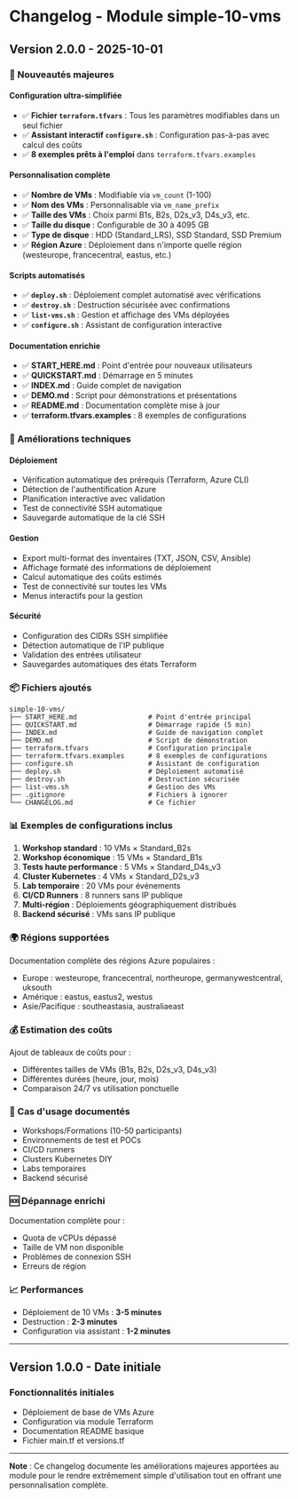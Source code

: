 # Changelog - Module simple-10-vms

## Version 2.0.0 - 2025-10-01

### 🎉 Nouveautés majeures

#### Configuration ultra-simplifiée
- ✅ **Fichier `terraform.tfvars`** : Tous les paramètres modifiables dans un seul fichier
- ✅ **Assistant interactif `configure.sh`** : Configuration pas-à-pas avec calcul des coûts
- ✅ **8 exemples prêts à l'emploi** dans `terraform.tfvars.examples`

#### Personnalisation complète
- ✅ **Nombre de VMs** : Modifiable via `vm_count` (1-100)
- ✅ **Nom des VMs** : Personnalisable via `vm_name_prefix`
- ✅ **Taille des VMs** : Choix parmi B1s, B2s, D2s_v3, D4s_v3, etc.
- ✅ **Taille du disque** : Configurable de 30 à 4095 GB
- ✅ **Type de disque** : HDD (Standard_LRS), SSD Standard, SSD Premium
- ✅ **Région Azure** : Déploiement dans n'importe quelle région (westeurope, francecentral, eastus, etc.)

#### Scripts automatisés
- ✅ **`deploy.sh`** : Déploiement complet automatisé avec vérifications
- ✅ **`destroy.sh`** : Destruction sécurisée avec confirmations
- ✅ **`list-vms.sh`** : Gestion et affichage des VMs déployées
- ✅ **`configure.sh`** : Assistant de configuration interactive

#### Documentation enrichie
- ✅ **START_HERE.md** : Point d'entrée pour nouveaux utilisateurs
- ✅ **QUICKSTART.md** : Démarrage en 5 minutes
- ✅ **INDEX.md** : Guide complet de navigation
- ✅ **DEMO.md** : Script pour démonstrations et présentations
- ✅ **README.md** : Documentation complète mise à jour
- ✅ **terraform.tfvars.examples** : 8 exemples de configurations

### 🔧 Améliorations techniques

#### Déploiement
- Vérification automatique des prérequis (Terraform, Azure CLI)
- Détection de l'authentification Azure
- Planification interactive avec validation
- Test de connectivité SSH automatique
- Sauvegarde automatique de la clé SSH

#### Gestion
- Export multi-format des inventaires (TXT, JSON, CSV, Ansible)
- Affichage formaté des informations de déploiement
- Calcul automatique des coûts estimés
- Test de connectivité sur toutes les VMs
- Menus interactifs pour la gestion

#### Sécurité
- Configuration des CIDRs SSH simplifiée
- Détection automatique de l'IP publique
- Validation des entrées utilisateur
- Sauvegardes automatiques des états Terraform

### 📦 Fichiers ajoutés

```
simple-10-vms/
├── START_HERE.md                  # Point d'entrée principal
├── QUICKSTART.md                  # Démarrage rapide (5 min)
├── INDEX.md                       # Guide de navigation complet
├── DEMO.md                        # Script de démonstration
├── terraform.tfvars               # Configuration principale
├── terraform.tfvars.examples      # 8 exemples de configurations
├── configure.sh                   # Assistant de configuration
├── deploy.sh                      # Déploiement automatisé
├── destroy.sh                     # Destruction sécurisée
├── list-vms.sh                    # Gestion des VMs
├── .gitignore                     # Fichiers à ignorer
└── CHANGELOG.md                   # Ce fichier
```

### 📊 Exemples de configurations inclus

1. **Workshop standard** : 10 VMs × Standard_B2s
2. **Workshop économique** : 15 VMs × Standard_B1s
3. **Tests haute performance** : 5 VMs × Standard_D4s_v3
4. **Cluster Kubernetes** : 4 VMs × Standard_D2s_v3
5. **Lab temporaire** : 20 VMs pour événements
6. **CI/CD Runners** : 8 runners sans IP publique
7. **Multi-région** : Déploiements géographiquement distribués
8. **Backend sécurisé** : VMs sans IP publique

### 🌍 Régions supportées

Documentation complète des régions Azure populaires :
- Europe : westeurope, francecentral, northeurope, germanywestcentral, uksouth
- Amérique : eastus, eastus2, westus
- Asie/Pacifique : southeastasia, australiaeast

### 💰 Estimation des coûts

Ajout de tableaux de coûts pour :
- Différentes tailles de VMs (B1s, B2s, D2s_v3, D4s_v3)
- Différentes durées (heure, jour, mois)
- Comparaison 24/7 vs utilisation ponctuelle

### 🎯 Cas d'usage documentés

- Workshops/Formations (10-50 participants)
- Environnements de test et POCs
- CI/CD runners
- Clusters Kubernetes DIY
- Labs temporaires
- Backend sécurisé

### 🆘 Dépannage enrichi

Documentation complète pour :
- Quota de vCPUs dépassé
- Taille de VM non disponible
- Problèmes de connexion SSH
- Erreurs de région

### 📈 Performances

- Déploiement de 10 VMs : **3-5 minutes**
- Destruction : **2-3 minutes**
- Configuration via assistant : **1-2 minutes**

---

## Version 1.0.0 - Date initiale

### Fonctionnalités initiales
- Déploiement de base de VMs Azure
- Configuration via module Terraform
- Documentation README basique
- Fichier main.tf et versions.tf

---

**Note** : Ce changelog documente les améliorations majeures apportées au module pour le rendre extrêmement simple d'utilisation tout en offrant une personnalisation complète.
